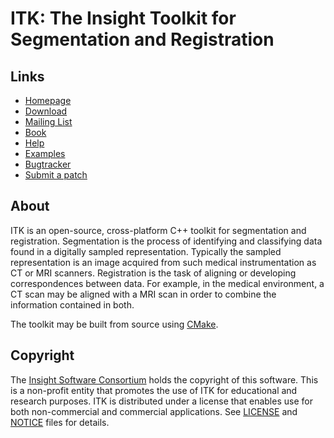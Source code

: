 ITK: The Insight Toolkit for Segmentation and Registration
==========================================================


Links
-----

* [Homepage](https://itk.org)
* [Download](https://itk.org/ITK/resources/software.html)
* [Mailing List](https://itk.org/ITK/help/mailing.html)
* [Book](https://itk.org/ITK/help/book.html)
* [Help](https://itk.org/ITK/help/help.html)
* [Examples](https://itk.org/ITKExamples/)
* [Bugtracker](https://issues.itk.org/)
* [Submit a patch](https://itk.org/Wiki/ITK/Git/Develop)


About
-----

ITK is an open-source, cross-platform C++ toolkit for segmentation and
registration. Segmentation is the process of identifying and classifying
data found in a digitally sampled representation. Typically the sampled
representation is an image acquired from such medical instrumentation as
CT or MRI scanners. Registration is the task of aligning or developing
correspondences between data. For example, in the medical environment, a
CT scan may be aligned with a MRI scan in order to combine the information
contained in both.

The toolkit may be built from source using [CMake](https://cmake.org).


Copyright
---------

The [Insight Software Consortium](http://www.insightsoftwareconsortium.org)
holds the copyright of this software. This is a non-profit entity that
promotes the use of ITK for educational and research purposes. ITK is
distributed under a license that enables use for both non-commercial and
commercial applications. See [LICENSE](https://github.com/InsightSoftwareConsortium/ITK/blob/master/LICENSE)
and [NOTICE](https://github.com/InsightSoftwareConsortium/ITK/blob/master/NOTICE)
files for details.
